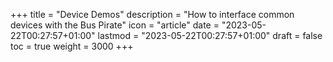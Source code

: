 +++
title = "Device Demos"
description = "How to interface common devices with the Bus Pirate"
icon = "article"
date = "2023-05-22T00:27:57+01:00"
lastmod = "2023-05-22T00:27:57+01:00"
draft = false
toc = true
weight = 3000
+++
